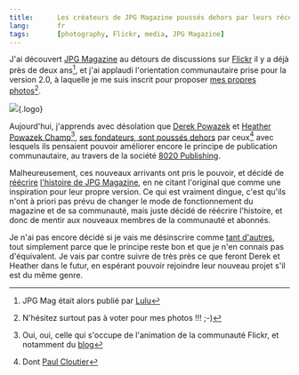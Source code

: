 ```yaml
---
title:      Les créateurs de JPG Magazine poussés dehors par leurs récents partenaires
lang:       fr
tags:       [photography, Flickr, media, JPG Magazine]
---
```


J'ai découvert [JPG Magazine](http://jpgmag.com/) au détours de discussions sur [Flickr](https://www.flickr.com/) il y a déjà près de deux ans[^i1], et j'ai applaudi l'orientation communautaire prise pour la version 2.0, à laquelle je me suis inscrit pour proposer [mes propres photos](http://jpgmag.com/people/nhoizey)[^i2].

[^i1]: JPG Mag était alors publié par [Lulu](http://www.lulu.com/jpgmag)

[^i2]: N'hésitez surtout pas à voter pour mes photos !!! ;-)

![](/assets/logos/jpg-magazine.png){.logo}

Aujourd'hui, j'apprends avec désolation que [Derek Powazek](http://powazek.com/) et [Heather Powazek Champ](http://www.hchamp.com/)[^1], [ses fondateurs, sont poussés dehors](http://powazek.com/posts/534) par ceux[^2] avec lesquels ils pensaient pouvoir améliorer encore le principe de publication communautaire, au travers de la société [8020 Publishing](http://www.8020publishing.com/).

Malheureusement, ces nouveaux arrivants ont pris le pouvoir, et décidé de [réécrire](http://jpgmag.com/about/) [l'histoire de JPG Magazine](http://web.archive.org/web/20060410203205/jpgmag.com/about/), en ne citant l'original que comme une inspiration pour leur propre version. Ce qui est vraiment dingue, c'est qu'ils n'ont à priori pas prévu de changer le mode de fonctionnement du magazine et de sa communauté, mais juste décidé de réécrire l'histoire, et donc de mentir aux nouveaux membres de la communauté et abonnés.

Je n'ai pas encore décidé si je vais me désinscrire comme [tant d'autres](https://www.flickr.com/groups/ideletedmyjpgaccount/), tout simplement parce que le principe reste bon et que je n'en connais pas d'équivalent. Je vais par contre suivre de très près ce que feront Derek et Heather dans le futur, en espérant pouvoir rejoindre leur nouveau projet s'il est du même genre.

[^1]: Oui, oui, celle qui s'occupe de l'animation de la communauté Flickr, et notamment du [blog](http://blog.flickr.com/)

[^2]: Dont [Paul Cloutier](http://www.jpgmag.com/people/theorem/)
